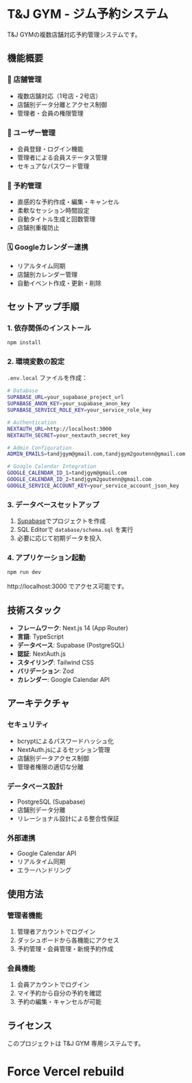 # T&J GYM - ジム予約システム

T&J GYMの複数店舗対応予約管理システムです。

## 機能概要

### 🏪 店舗管理
- 複数店舗対応（1号店・2号店）
- 店舗別データ分離とアクセス制御
- 管理者・会員の権限管理

### 👥 ユーザー管理
- 会員登録・ログイン機能
- 管理者による会員ステータス管理
- セキュアなパスワード管理

### 📅 予約管理
- 直感的な予約作成・編集・キャンセル
- 柔軟なセッション時間設定
- 自動タイトル生成と回数管理
- 店舗別重複防止

### 🗓️ Googleカレンダー連携
- リアルタイム同期
- 店舗別カレンダー管理
- 自動イベント作成・更新・削除

## セットアップ手順

### 1. 依存関係のインストール

```bash
npm install
```

### 2. 環境変数の設定

`.env.local` ファイルを作成：

```bash
# Database
SUPABASE_URL=your_supabase_project_url
SUPABASE_ANON_KEY=your_supabase_anon_key
SUPABASE_SERVICE_ROLE_KEY=your_service_role_key

# Authentication
NEXTAUTH_URL=http://localhost:3000
NEXTAUTH_SECRET=your_nextauth_secret_key

# Admin Configuration
ADMIN_EMAILS=tandjgym@gmail.com,tandjgym2goutenn@gmail.com

# Google Calendar Integration
GOOGLE_CALENDAR_ID_1=tandjgym@gmail.com
GOOGLE_CALENDAR_ID_2=tandjgym2goutenn@gmail.com
GOOGLE_SERVICE_ACCOUNT_KEY=your_service_account_json_key
```

### 3. データベースセットアップ

1. [Supabase](https://supabase.com/)でプロジェクトを作成
2. SQL Editorで `database/schema.sql` を実行
3. 必要に応じて初期データを投入

### 4. アプリケーション起動

```bash
npm run dev
```

http://localhost:3000 でアクセス可能です。

## 技術スタック

- **フレームワーク**: Next.js 14 (App Router)
- **言語**: TypeScript
- **データベース**: Supabase (PostgreSQL)
- **認証**: NextAuth.js
- **スタイリング**: Tailwind CSS
- **バリデーション**: Zod
- **カレンダー**: Google Calendar API

## アーキテクチャ

### セキュリティ
- bcryptによるパスワードハッシュ化
- NextAuth.jsによるセッション管理
- 店舗別データアクセス制御
- 管理者権限の適切な分離

### データベース設計
- PostgreSQL (Supabase)
- 店舗別データ分離
- リレーショナル設計による整合性保証

### 外部連携
- Google Calendar API
- リアルタイム同期
- エラーハンドリング

## 使用方法

### 管理者機能
1. 管理者アカウントでログイン
2. ダッシュボードから各機能にアクセス
3. 予約管理・会員管理・新規予約作成

### 会員機能
1. 会員アカウントでログイン
2. マイ予約から自分の予約を確認
3. 予約の編集・キャンセルが可能

## ライセンス

このプロジェクトは T&J GYM 専用システムです。
# Force Vercel rebuild

